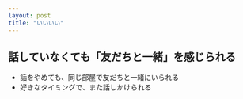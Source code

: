 ```yaml
---
layout: post
title: "いいいい"
---
```


## 話していなくても「友だちと一緒」を感じられる
- 話をやめても、同じ部屋で友だちと一緒にいられる
- 好きなタイミングで、また話しかけられる
